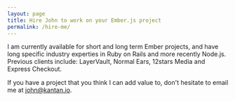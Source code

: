 ```yaml
---
layout: page
title: Hire John to work on your Ember.js project
permalink: /hire-me/
---
```


I am currently available for short and long term Ember projects, and have long specific industry experties in Ruby on Rails and more recently Node.js. Previous clients include: LayerVault, Normal Ears, 12stars Media and Express Checkout. 

If you have a project that you think I can add value to, don't hesitate to email me at <a href='mailto:john@kantan.io'>john@kantan.io</a>.  
